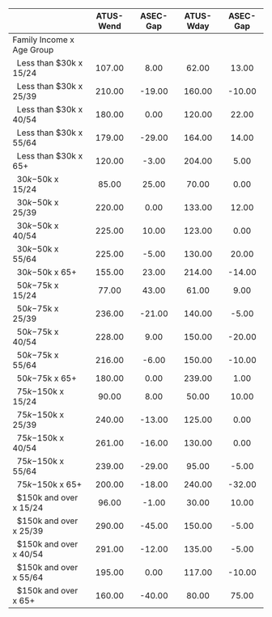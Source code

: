 
|                      |    ATUS-Wend |     ASEC-Gap |    ATUS-Wday |     ASEC-Gap |
| -------------------- | :----------: | :----------: | :----------: | :----------: |
| Family Income x Age Group |              |              |              |              |
| &nbsp;&nbsp;Less than $30k x 15/24 |       107.00 |         8.00 |        62.00 |        13.00 |
| &nbsp;&nbsp;Less than $30k x 25/39 |       210.00 |       -19.00 |       160.00 |       -10.00 |
| &nbsp;&nbsp;Less than $30k x 40/54 |       180.00 |         0.00 |       120.00 |        22.00 |
| &nbsp;&nbsp;Less than $30k x 55/64 |       179.00 |       -29.00 |       164.00 |        14.00 |
| &nbsp;&nbsp;Less than $30k x 65+ |       120.00 |        -3.00 |       204.00 |         5.00 |
| &nbsp;&nbsp;$30k-$50k x 15/24 |        85.00 |        25.00 |        70.00 |         0.00 |
| &nbsp;&nbsp;$30k-$50k x 25/39 |       220.00 |         0.00 |       133.00 |        12.00 |
| &nbsp;&nbsp;$30k-$50k x 40/54 |       225.00 |        10.00 |       123.00 |         0.00 |
| &nbsp;&nbsp;$30k-$50k x 55/64 |       225.00 |        -5.00 |       130.00 |        20.00 |
| &nbsp;&nbsp;$30k-$50k x 65+ |       155.00 |        23.00 |       214.00 |       -14.00 |
| &nbsp;&nbsp;$50k-$75k x 15/24 |        77.00 |        43.00 |        61.00 |         9.00 |
| &nbsp;&nbsp;$50k-$75k x 25/39 |       236.00 |       -21.00 |       140.00 |        -5.00 |
| &nbsp;&nbsp;$50k-$75k x 40/54 |       228.00 |         9.00 |       150.00 |       -20.00 |
| &nbsp;&nbsp;$50k-$75k x 55/64 |       216.00 |        -6.00 |       150.00 |       -10.00 |
| &nbsp;&nbsp;$50k-$75k x 65+ |       180.00 |         0.00 |       239.00 |         1.00 |
| &nbsp;&nbsp;$75k-$150k x 15/24 |        90.00 |         8.00 |        50.00 |        10.00 |
| &nbsp;&nbsp;$75k-$150k x 25/39 |       240.00 |       -13.00 |       125.00 |         0.00 |
| &nbsp;&nbsp;$75k-$150k x 40/54 |       261.00 |       -16.00 |       130.00 |         0.00 |
| &nbsp;&nbsp;$75k-$150k x 55/64 |       239.00 |       -29.00 |        95.00 |        -5.00 |
| &nbsp;&nbsp;$75k-$150k x 65+ |       200.00 |       -18.00 |       240.00 |       -32.00 |
| &nbsp;&nbsp;$150k and over x 15/24 |        96.00 |        -1.00 |        30.00 |        10.00 |
| &nbsp;&nbsp;$150k and over x 25/39 |       290.00 |       -45.00 |       150.00 |        -5.00 |
| &nbsp;&nbsp;$150k and over x 40/54 |       291.00 |       -12.00 |       135.00 |        -5.00 |
| &nbsp;&nbsp;$150k and over x 55/64 |       195.00 |         0.00 |       117.00 |       -10.00 |
| &nbsp;&nbsp;$150k and over x 65+ |       160.00 |       -40.00 |        80.00 |        75.00 |

